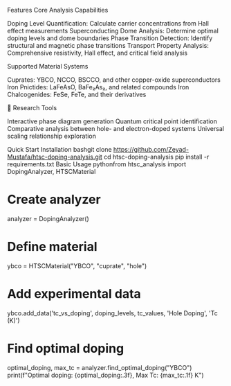  Features
 Core Analysis Capabilities

Doping Level Quantification: Calculate carrier concentrations from Hall effect measurements
Superconducting Dome Analysis: Determine optimal doping levels and dome boundaries
Phase Transition Detection: Identify structural and magnetic phase transitions
Transport Property Analysis: Comprehensive resistivity, Hall effect, and critical field analysis

 Supported Material Systems

Cuprates: YBCO, NCCO, BSCCO, and other copper-oxide superconductors
Iron Pnictides: LaFeAsO, BaFe₂As₂, and related compounds
Iron Chalcogenides: FeSe, FeTe, and their derivatives

🔬 Research Tools

Interactive phase diagram generation
Quantum critical point identification
Comparative analysis between hole- and electron-doped systems
Universal scaling relationship exploration

 Quick Start
Installation
bashgit clone https://github.com/Zeyad-Mustafa/htsc-doping-analysis.git
cd htsc-doping-analysis
pip install -r requirements.txt
Basic Usage
pythonfrom htsc_analysis import DopingAnalyzer, HTSCMaterial

# Create analyzer
analyzer = DopingAnalyzer()

# Define material
ybco = HTSCMaterial("YBCO", "cuprate", "hole")

# Add experimental data
ybco.add_data('tc_vs_doping', doping_levels, tc_values, 
              'Hole Doping', 'Tc (K)')

# Find optimal doping
optimal_doping, max_tc = analyzer.find_optimal_doping("YBCO")
print(f"Optimal doping: {optimal_doping:.3f}, Max Tc: {max_tc:.1f} K")

